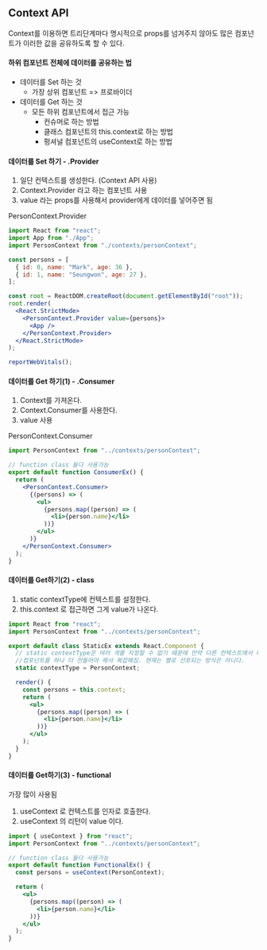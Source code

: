 ## Context API

Context를 이용하면 트리단계마다 명시적으로 props를 넘겨주지 않아도 많은 컴포넌트가 이러한 값을 공유하도록 할 수 있다.

#### 하위 컴포넌트 전체에 데이터를 공유하는 법

- 데이터를 Set 하는 것
  - 가장 상위 컴포넌트 => 프로바이더
- 데이터를 Get 하는 것
  - 모든 하위 컴포넌트에서 접근 가능
    - 컨슈머로 하는 방법
    - 클래스 컴포넌트의 this.context로 하는 방법
    - 펑셔널 컴포넌트의 useContext로 하는 방법

#### 데이터를 Set 하기 - .Provider

1. 일단 컨텍스트를 생성한다. (Context API 사용)
2. Context.Provider 라고 하는 컴포넌트 사용
3. value 라는 props를 사용해서 provider에게 데이터를 넣어주면 됨

PersonContext.Provider

```jsx
import React from "react";
import App from "./App";
import PersonContext from "./contexts/personContext";

const persons = [
  { id: 0, name: "Mark", age: 36 },
  { id: 1, name: "Seungwon", age: 27 },
];

const root = ReactDOM.createRoot(document.getElementById("root"));
root.render(
  <React.StrictMode>
    <PersonContext.Provider value={persons}>
      <App />
    </PersonContext.Provider>
  </React.StrictMode>
);

reportWebVitals();
```

#### 데이터를 Get 하기(1) - .Consumer

1. Context를 가져온다.
2. Context.Consumer를 사용한다.
3. value 사용

PersonContext.Consumer

```jsx
import PersonContext from "../contexts/personContext";

// function class 둘다 사용가능
export default function ConsumerEx() {
  return (
    <PersonContext.Consumer>
      {(persons) => (
        <ul>
          {persons.map((person) => (
            <li>{person.name}</li>
          ))}
        </ul>
      )}
    </PersonContext.Consumer>
  );
}
```

#### 데이터를 Get하기(2) - class

1. static contextType에 컨텍스트를 설정한다.
2. this.context 로 접근하면 그게 value가 나온다.

```jsx
import React from "react";
import PersonContext from "../contexts/personContext";

export default class StaticEx extends React.Component {
  // static contextType은 여러 개를 지정할 수 없기 때문에 만약 다른 컨텍스트에서 데이터를 동시에 가져다가 쓰고 싶다면
  //컴포넌트를 하나 더 만들어야 해서 복잡해짐. 현재는 별로 선호되는 방식은 아니다.
  static contextType = PersonContext;

  render() {
    const persons = this.context;
    return (
      <ul>
        {persons.map((person) => (
          <li>{person.name}</li>
        ))}
      </ul>
    );
  }
}
```

#### 데이터를 Get하기(3) - functional

가장 많이 사용됨

1. useContext 로 컨텍스트를 인자로 호출한다.
2. useContext 의 리턴이 value 이다.

```jsx
import { useContext } from "react";
import PersonContext from "../contexts/personContext";

// function class 둘다 사용가능
export default function FunctionalEx() {
  const persons = useContext(PersonContext);

  return (
    <ul>
      {persons.map((person) => (
        <li>{person.name}</li>
      ))}
    </ul>
  );
}
```
